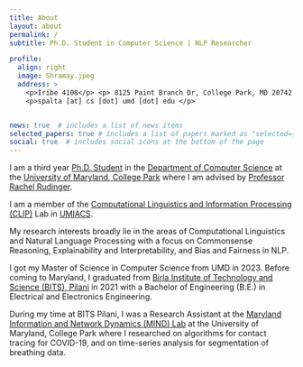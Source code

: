 ```yaml
---
title: About
layout: about
permalink: /
subtitle: Ph.D. Student in Computer Science | NLP Researcher

profile:
  align: right
  image: Shramay.jpeg
  address: >
    <p>Iribe 4108</p> <p> 8125 Paint Branch Dr, College Park, MD 20742 </p>
    <p>spalta [at] cs [dot] umd [dot] edu </p>


news: true  # includes a list of news items
selected_papers: true # includes a list of papers marked as "selected={true}"
social: true  # includes social icons at the bottom of the page
---
```

I am a third year [Ph.D. Student](https://www.cs.umd.edu/people/spalta) in the [Department of Computer Science](https://www.cs.umd.edu) at the [University of Maryland, College Park](https://www.umd.edu/) where I am advised by [Professor Rachel Rudinger](https://rudinger.github.io).

I am a member of the [Computational Linguistics and Information Processing (CLIP)](https://wiki.umiacs.umd.edu/clip/index.php/Main_Page) Lab in [UMIACS](https://www.umiacs.umd.edu). 

My research interests broadly lie in the areas of Computational Linguistics and Natural Language Processing with a focus on Commonsense Reasoning, Explainability and Interpretability, and Bias and Fairness in NLP. 

I got my Master of Science in Computer Science from UMD in 2023. Before coming to Maryland, I graduated from [Birla Institute of Technology and Science (BITS), Pilani](https://www.bits-pilani.ac.in/Pilani/index.aspx) in 2021 with a Bachelor of Engineering (B.E.) in Electrical and Electronics Engineering.

During my time at BITS Pilani, I was a Research Assistant at the [Maryland Information and Network Dynamics (MIND) Lab](http://mindlab.cs.umd.edu) at the University of Maryland, College Park where I researched on algorithms for contact tracing for COVID-19, and on time-series analysis for segmentation of breathing data. 

<!-- Put your address / P.O. box / other info right below your picture. You can also disable any these elements by editing `profile` property of the YAML header of your `_pages/about.md`. Edit `_bibliography/papers.bib` and Jekyll will render your [publications page](/al-folio/publications/) automatically.

Link to your social media connections, too. This theme is set up to use [Font Awesome icons] and [Academicons](https://jpswalsh.github.io/academicons/), like the ones below. Add your Facebook, Twitter, LinkedIn, Google Scholar, or just disable all of them. -->
